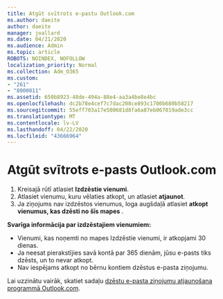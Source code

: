 ```yaml
---
title: Atgūt svītrots e-pastu Outlook.com
ms.author: daeite
author: daeite
manager: joallard
ms.date: 04/21/2020
ms.audience: Admin
ms.topic: article
ROBOTS: NOINDEX, NOFOLLOW
localization_priority: Normal
ms.collection: Adm_O365
ms.custom:
- "261"
- "8000011"
ms.assetid: 650b8923-48de-494a-88e4-aa3a4be8e4bc
ms.openlocfilehash: dc2b78e4cef7c7dac208ce893c1700b680b58217
ms.sourcegitcommit: 55eff703a17e500681d8fa6a87eb067019ade3cc
ms.translationtype: MT
ms.contentlocale: lv-LV
ms.lasthandoff: 04/22/2020
ms.locfileid: "43666964"
---
```

# <a name="recover-deleted-email-outlookcom"></a>Atgūt svītrots e-pasts Outlook.com

1. Kreisajā rūtī atlasiet **Izdzēstie vienumi**.
2. Atlasiet vienumu, kuru vēlaties atkopt, un atlasiet **atjaunot**.
3. Ja ziņojums nav izdzēstos vienumus, loga augšdaļā atlasiet **atkopt vienumus, kas dzēsti no šīs mapes** .

 **Svarīga informācija par izdzēstajiem vienumiem:**
  
- Vienumi, kas noņemti no mapes Izdzēstie vienumi, ir atkopjami 30 dienas.
- Ja neesat pierakstījies savā kontā par 365 dienām, jūsu e-pasts tiks dzēsts, un to nevar atkopt.
- Nav iespējams atkopt no bērnu kontiem dzēstus e-pasta ziņojumu.

Lai uzzinātu vairāk, skatiet sadaļu [dzēstu e-pasta ziņojumu atjaunošana programmā Outlook.com](https://support.office.com/article/cf06ab1b-ae0b-418c-a4d9-4e895f83ed50?wt.mc_id=Office_Outlook_com_Alchemy).